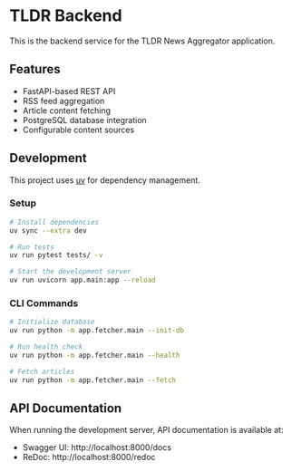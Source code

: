 # TLDR Backend

This is the backend service for the TLDR News Aggregator application.

## Features

- FastAPI-based REST API
- RSS feed aggregation
- Article content fetching
- PostgreSQL database integration
- Configurable content sources

## Development

This project uses [uv](https://docs.astral.sh/uv/) for dependency management.

### Setup

```bash
# Install dependencies
uv sync --extra dev

# Run tests
uv run pytest tests/ -v

# Start the development server
uv run uvicorn app.main:app --reload
```

### CLI Commands

```bash
# Initialize database
uv run python -m app.fetcher.main --init-db

# Run health check
uv run python -m app.fetcher.main --health

# Fetch articles
uv run python -m app.fetcher.main --fetch
```

## API Documentation

When running the development server, API documentation is available at:
- Swagger UI: http://localhost:8000/docs
- ReDoc: http://localhost:8000/redoc 